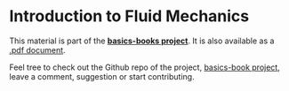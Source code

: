 # Introduction to Fluid Mechanics

This material is part of the [**basics-books project**](https://basics2022.github.io/bbooks). It is also available as a [.pdf document](_build/latex/book.pdf).

Feel tree to check out the Github repo of the project, [basics-book project](https://github.com/Basics2022), leave a comment, suggestion or start contributing.


```{tableofcontents}
```
